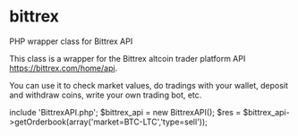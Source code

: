 # bittrex
PHP wrapper class for Bittrex API

This class is a wrapper for the Bittrex altcoin trader platform API https://bittrex.com/home/api. 

You can use it to check market values, do tradings with your wallet, deposit and withdraw coins, write your own trading bot, etc.



include 'BittrexAPI.php';
$bittrex_api = new BittrexAPI();
$res = $bittrex_api->getOrderbook(array('market=BTC-LTC','type=sell'));


